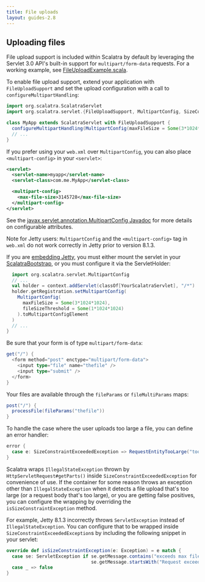```yaml
---
title: File uploads
layout: guides-2.8
---
```


## Uploading files

File upload support is included within Scalatra by default by leveraging
the Servlet 3.0 API's built-in support for `multipart/form-data` requests.
For a working example, see
[FileUploadExample.scala](https://github.com/scalatra/scalatra/blob/develop/example/src/main/scala/org/scalatra/FileUploadExample.scala).

To enable file upload support, extend your application with `FileUploadSupport`
and set the upload configuration with a call to `configureMultipartHandling`:

```scala
import org.scalatra.ScalatraServlet
import org.scalatra.servlet.{FileUploadSupport, MultipartConfig, SizeConstraintExceededException}

class MyApp extends ScalatraServlet with FileUploadSupport {
  configureMultipartHandling(MultipartConfig(maxFileSize = Some(3*1024*1024)))
  // ...
}
```

If you prefer using your `web.xml` over `MultipartConfig`, you can also place
`<multipart-config>` in your `<servlet>`:

```xml
<servlet>
  <servlet-name>myapp</servlet-name>
  <servlet-class>com.me.MyApp</servlet-class>

  <multipart-config>
    <max-file-size>3145728</max-file-size>
  </multipart-config>
</servlet>
```

See the
[javax.servlet.annotation.MultipartConfig Javadoc](http://docs.oracle.com/javaee/6/api/javax/servlet/annotation/MultipartConfig.html)
for more details on configurable attributes.

<span class="badge badge-warning"><i class="glyphicon glyphicon-flag"></i></span>
Note for Jetty users: `MultipartConfig` and the `<multipart-config>` tag in `web.xml`
do not work correctly in Jetty prior to version 8.1.3.

If you are [embedding Jetty](../deployment/standalone.html), you must either mount the servlet in your
[ScalatraBootstrap](../deployment/configuration.html), or you must configure it via the ServletHolder:

```scala
  import org.scalatra.servlet.MultipartConfig
  // ...
  val holder = context.addServlet(classOf[YourScalatraServlet], "/*")
  holder.getRegistration.setMultipartConfig(
    MultipartConfig(
      maxFileSize = Some(3*1024*1024),
      fileSizeThreshold = Some(1*1024*1024)
    ).toMultipartConfigElement
  )
  // ...
}
```

Be sure that your form is of type `multipart/form-data`:

```scala
get("/") {
  <form method="post" enctype="multipart/form-data">
    <input type="file" name="thefile" />
    <input type="submit" />
  </form>
}
```

Your files are available through the `fileParams` or `fileMultiParams` maps:

```scala
post("/") {
  processFile(fileParams("thefile"))
}
```

To handle the case where the user uploads too large a file, you can define an error handler:

```scala
error {
  case e: SizeConstraintExceededException => RequestEntityTooLarge("too much!")
}
```

Scalatra wraps `IllegalStateException` thrown by `HttpServletRequest#getParts()` inside
`SizeConstraintExceededException` for convenience of use. If the container for some
reason throws an exception other than `IllegalStateException` when it detects
a file upload that's too large (or a request body that's too large),
 or you are getting false positives, you can configure the wrapping by
overriding the `isSizeConstraintException` method.

For example, Jetty 8.1.3 incorrectly throws `ServletException` instead of `IllegalStateException`.
You can configure that to be wrapped inside `SizeConstraintExceededException`s
by including the following snippet in your servlet:

```scala
override def isSizeConstraintException(e: Exception) = e match {
  case se: ServletException if se.getMessage.contains("exceeds max filesize") ||
                               se.getMessage.startsWith("Request exceeds maxRequestSize") => true
  case _ => false
}
```
